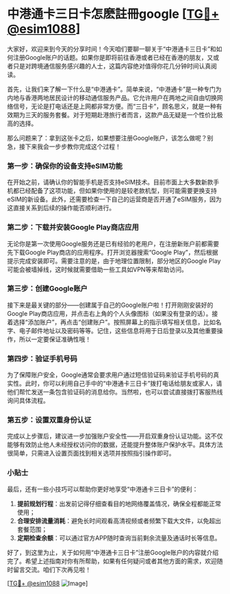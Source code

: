 # 中港通卡三日卡怎麽註冊google [[TG💪+ @esim1088](https://t.me/s/esim1088)]

大家好，欢迎来到今天的分享时间！今天咱们要聊一聊关于“中港通卡三日卡”和如何注册Google账户的话题。如果你是即将前往香港或者已经在香港的朋友，又或者只是对跨境通信服务感兴趣的人士，这篇内容绝对值得你花几分钟时间认真阅读。

首先，让我们来了解一下什么是“中港通卡”。简单来说，“中港通卡”是一种专门为内地与香港两地居民设计的移动通信服务产品。它允许用户在两地之间自由切换网络信号，无论是打电话还是上网都非常方便。而“三日卡”，顾名思义，就是一种有效期为三天的服务套餐。对于短期赴港旅行者而言，这款产品无疑是一个性价比极高的选择。

那么问题来了：拿到这张卡之后，如果想要注册Google账户，该怎么做呢？别急，接下来我会一步步教你完成这个过程！

### 第一步：确保你的设备支持eSIM功能

在开始之前，请确认你的智能手机是否支持eSIM技术。目前市面上大多数新款手机都已经配备了这项功能，但如果你使用的是较老款机型，则可能需要更换支持eSIM的新设备。此外，还需要检查一下自己的运营商是否开通了eSIM服务，因为这直接关系到后续的操作能否顺利进行。

### 第二步：下载并安装Google Play商店应用

无论你是第一次使用Google服务还是已有经验的老用户，在注册新账户前都需要先下载Google Play商店的应用程序。打开浏览器搜索“Google Play”，然后根据提示完成安装即可。需要注意的是，由于地理位置限制，部分地区的Google Play可能会被墙掉线，这时候就需要借助一些工具如VPN等来帮助访问。

### 第三步：创建Google账户

接下来是最关键的部分——创建属于自己的Google账户啦！打开刚刚安装好的Google Play商店应用，并点击右上角的个人头像图标（如果没有登录的话）。接着选择“添加账户”，再点击“创建账户”。按照屏幕上的指示填写相关信息，比如名字、电子邮件地址以及密码等等。记住，这些信息将用于日后登录以及其他重要操作，所以一定要保证准确性哦！

### 第四步：验证手机号码

为了保障账户安全，Google通常会要求用户通过短信验证码来验证手机号码的真实性。此时，你可以利用自己手中的“中港通卡三日卡”拨打电话给朋友或家人，请他们帮忙发送一条包含验证码的消息给你。当然啦，也可以尝试直接拨打客服热线询问具体流程。

### 第五步：设置双重身份认证

完成以上步骤后，建议进一步加强账户安全性——开启双重身份认证功能。这不仅能够有效防止他人未经授权访问你的数据，还能提升整体账户保护水平。具体方法很简单，只需进入设置页面找到相关选项并按照指引操作即可。

### 小贴士

最后，还有一些小技巧可以帮助你更好地享受“中港通卡三日卡”的便利：

1. **提前规划行程**：出发前记得仔细查看目的地网络覆盖情况，确保全程都能正常使用；
2. **合理安排流量消耗**：避免长时间观看高清视频或者频繁下载大文件，以免超出套餐范围；
3. **定期检查余额**：可以通过官方APP随时查询当前剩余流量及通话时长等信息。

好了，到这里为止，关于如何用“中港通卡三日卡”注册Google账户的内容就介绍完了。希望上述指南对你有所帮助，如果有任何疑问或者其他方面的需求，欢迎随时留言交流。咱们下次再见啦！

[[TG💪+ @esim1088](https://t.me/s/esim1088) ![Image](https://i.postimg.cc/4NQfJmqS/Snipaste-2025-05-13-00-14-12.png)]